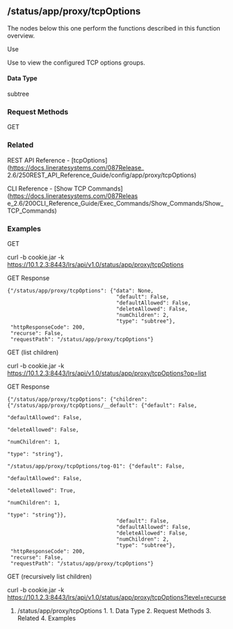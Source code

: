 ## /status/app/proxy/tcpOptions

The nodes below this one perform the functions described in this function
overview.

Use

Use to view the configured TCP options groups.

#### Data Type

subtree

### Request Methods

GET

### Related

REST API Reference - [tcpOptions](https://docs.lineratesystems.com/087Release_
2.6/250REST_API_Reference_Guide/config/app/proxy/tcpOptions)

CLI Reference - [Show TCP Commands](https://docs.lineratesystems.com/087Releas
e_2.6/200CLI_Reference_Guide/Exec_Commands/Show_Commands/Show_TCP_Commands)

### Examples

GET

curl -b cookie.jar -k
https://10.1.2.3:8443/lrs/api/v1.0/status/app/proxy/tcpOptions

GET Response

    
    
    {"/status/app/proxy/tcpOptions": {"data": None,
                                       "default": False,
                                       "defaultAllowed": False,
                                       "deleteAllowed": False,
                                       "numChildren": 2,
                                       "type": "subtree"},
     "httpResponseCode": 200,
     "recurse": False,
     "requestPath": "/status/app/proxy/tcpOptions"}
    

GET (list children)

curl -b cookie.jar -k
https://10.1.2.3:8443/lrs/api/v1.0/status/app/proxy/tcpOptions?op=list

GET Response

    
    
    {"/status/app/proxy/tcpOptions": {"children": {"/status/app/proxy/tcpOptions/__default": {"default": False,
                                                                                                 "defaultAllowed": False,
                                                                                                 "deleteAllowed": False,
                                                                                                 "numChildren": 1,
                                                                                                 "type": "string"},
                                                     "/status/app/proxy/tcpOptions/tog-01": {"default": False,
                                                                                              "defaultAllowed": False,
                                                                                              "deleteAllowed": True,
                                                                                              "numChildren": 1,
                                                                                              "type": "string"}},
                                       "default": False,
                                       "defaultAllowed": False,
                                       "deleteAllowed": False,
                                       "numChildren": 2,
                                       "type": "subtree"},
     "httpResponseCode": 200,
     "recurse": False,
     "requestPath": "/status/app/proxy/tcpOptions"}
    

GET (recursively list children)

curl -b cookie.jar -k
https://10.1.2.3:8443/lrs/api/v1.0/status/app/proxy/tcpOptions?level=recurse

  1. /status/app/proxy/tcpOptions
    1.       1. Data Type
    2. Request Methods
    3. Related
    4. Examples

